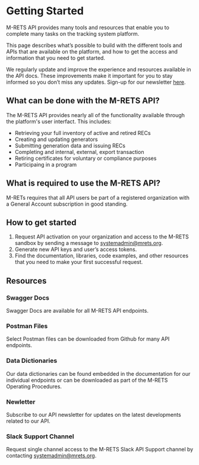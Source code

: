 # Getting Started

M-RETS API provides many tools and resources that enable you to complete many tasks on the tracking system platform.

This page describes what’s possible to build with the different tools and APIs that are available on the platform, and how to get the access and information that you need to get started.

We regularly update and improve the experience and resources available in the API docs. These improvements make it important for you to stay informed so you don’t miss any updates. Sign-up for our newsletter [here]().

## What can be done with the M-RETS API?

The M-RETS API provides nearly all of the functionality available through the platform's user interfact. This includes:

* Retrieving your full inventory of active and retired RECs
* Creating and updating generators
* Submitting generation data and issuing RECs
* Completing and internal, external, export transaction
* Retiring certificates for voluntary or compliance purposes
* Participaing in a program

## What is required to use the M-RETS API?

M-RETs requires that all API users be part of a registered organization with a General Account subscription in good standing.

## How to get started

1. Request API activation on your organization and access to the M-RETS sandbox by sending a message to systemadmin@mrets.org.
2. Generate new API keys and user’s access tokens.
3. Find the documentation, libraries, code examples, and other resources that you need to make your first successful request.

## Resources

### Swagger Docs

Swagger Docs are available for all M-RETS API endpoints.

### Postman Files

Select Postman files can be downloaded from Github for many API endpoints.

### Data Dictionaries

Our data dictionaries can be found embedded in the documentation for our individual endpoints or can be downloaded as part of the M-RETS Operating Procedures.

### Newletter

Subscribe to our API newsletter for updates on the latest developments related to our API.

### Slack Support Channel

Request single channel access to the M-RETS Slack API Support channel by contacting systemadmin@mrets.org.

 